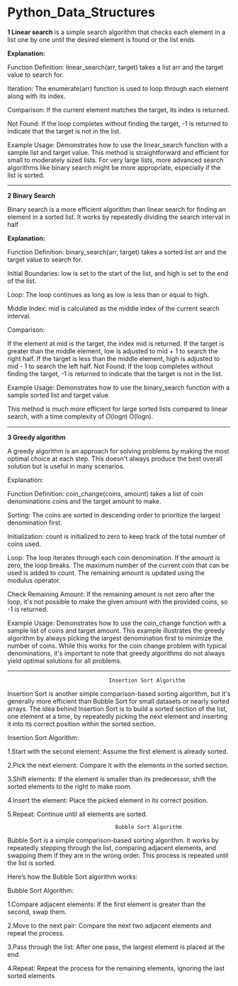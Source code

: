 # Python_Data_Structures

**1 Linear search** 
is a simple search algorithm that checks each element in a list one by one until the desired element is found or the list ends. 

**Explanation:**

Function Definition: linear_search(arr, target) takes a list arr and the target value to search for.

Iteration: 
The enumerate(arr) function is used to loop through each element along with its index.

Comparison: 
If the current element matches the target, its index is returned.

Not Found: 
If the loop completes without finding the target, -1 is returned to indicate that the target is not in the list.

Example Usage:
Demonstrates how to use the linear_search function with a sample list and target value.
This method is straightforward and efficient for small to moderately sized lists. For very large lists, more advanced search algorithms like binary search might be more appropriate, especially if the list is sorted.


----------------------------------------------------

**2 Binary Search**

Binary search is a more efficient algorithm than linear search for finding an element in a sorted list. It works by repeatedly dividing the search interval in half

**Explanation:**

Function Definition: binary_search(arr, target) takes a sorted list arr and the target value to search for.

Initial Boundaries: low is set to the start of the list, and high is set to the end of the list.

Loop: The loop continues as long as low is less than or equal to high.

Middle Index: mid is calculated as the middle index of the current search interval.

Comparison:

If the element at mid is the target, the index mid is returned.
If the target is greater than the middle element, low is adjusted to mid + 1 to search the right half.
If the target is less than the middle element, high is adjusted to mid - 1 to search the left half.
Not Found: If the loop completes without finding the target, -1 is returned to indicate that the target is not in the list.

Example Usage: Demonstrates how to use the binary_search function with a sample sorted list and target value.

This method is much more efficient for large sorted lists compared to linear search, with a time complexity of 
𝑂(log𝑛)
O(logn).


---------------------------------------------------------

**3 Greedy algorithm**

A greedy algorithm is an approach for solving problems by making the most optimal choice at each step. This doesn't always produce the best overall solution but is useful in many scenarios. 


Explanation:

Function Definition: coin_change(coins, amount) takes a list of coin denominations coins and the target amount to make.

Sorting: The coins are sorted in descending order to prioritize the largest denomination first.

Initialization: count is initialized to zero to keep track of the total number of coins used.

Loop: The loop iterates through each coin denomination.
If the amount is zero, the loop breaks.
The maximum number of the current coin that can be used is added to count.
The remaining amount is updated using the modulus operator.

Check Remaining Amount: If the remaining amount is not zero after the loop, it's not possible to make the given amount with the provided coins, so -1 is returned.

Example Usage: Demonstrates how to use the coin_change function with a sample list of coins and target amount.
This example illustrates the greedy algorithm by always picking the largest denomination first to minimize the number of coins. While this works for the coin change problem with typical denominations, it's important to note that greedy algorithms do not always yield optimal solutions for all problems.


---------------------------------


                                    Insertion Sort Algorithm
            
Insertion Sort is another simple comparison-based sorting algorithm, but it's generally more efficient than Bubble Sort for small datasets or nearly sorted arrays. The idea behind Insertion Sort is to build a sorted section of the list, one element at a time, by repeatedly picking the next element and inserting it into its correct position within the sorted section.

Insertion Sort Algorithm:

1.Start with the second element: Assume the first element is already sorted.

2.Pick the next element: Compare it with the elements in the sorted section.

3.Shift elements: If the element is smaller than its predecessor, shift the sorted elements to the right to make room.

4.Insert the element: Place the picked element in its correct position.

5.Repeat: Continue until all elements are sorted.




                                      Bubble Sort Algorithm

Bubble Sort is a simple comparison-based sorting algorithm. It works by repeatedly stepping through the list, comparing adjacent elements, and swapping them if they are in the wrong order. This process is repeated until the list is sorted.

Here’s how the Bubble Sort algorithm works:

Bubble Sort Algorithm:

1.Compare adjacent elements: If the first element is greater than the second, swap them.

2.Move to the next pair: Compare the next two adjacent elements and repeat the process.

3.Pass through the list: After one pass, the largest element is placed at the end.

4.Repeat: Repeat the process for the remaining elements, ignoring the last sorted elements












